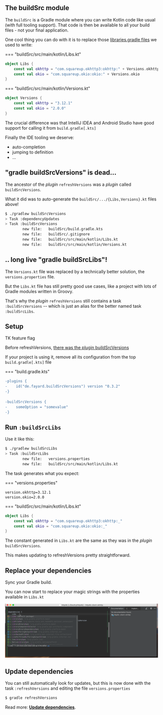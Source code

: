 
## The buildSrc module

The `buildSrc` is a Gradle module where you can write Kotlin code like usual (with full tooling support). That code is then be available to all your build files - not your final application.

One cool thing you can do with it is to replace those [libraries.gradle files](https://github.com/abbas-oveissi/SearchMovies/blob/607ce1c6f9aa48669ab1b91f8824e9251f2a1fa5/libraries.gradle) we used to write:

=== "buildSrc/src/main/kotlin/Libs.kt"
```kotlin
object Libs {
    const val okhttp = "com.squareup.okhttp3:okhttp:" + Versions.okhttp
    const val okio = "com.squareup.okio:okio:" + Versions.okio
}
```

=== "buildSrc/src/main/kotlin/Versions.kt"
```kotlin
object Versions {
    const val okhttp = "3.12.1"
    const val okio = "2.0.0"
}
```

The crucial difference was that IntelliJ IDEA and Android Studio have good support for calling it from `build.gradle[.kts]`

Finally the IDE tooling we deserve:

- auto-completion
- jumping to definition
- ...


## "gradle buildSrcVersions" is dead...

The ancestor of the *plugin* `refreshVersions` was a *plugin* called `buildSrcVersions`.

What it did was to auto-generate the `buildSrc/.../{Libs,Versions}.kt` files above!

```bash
$ ./gradlew buildSrcVersions
> Task :dependencyUpdates
> Task :buildSrcVersions
        new file:   buildSrc/build.gradle.kts
        new file:   buildSrc/.gitignore
        new file:   buildSrc/src/main/kotlin/Libs.kt
        new file:   buildSrc/src/main/kotlin/Versions.kt
```

## .. long live "gradle buildSrcLibs"!

The `Versions.kt` file was replaced by a technically better solution, the `versions.properties` file.

But the `Libs.kt` file has still pretty good use cases, like a project with lots of Gradle modules written in Groovy.

That's why the *plugin* `refreshVersions` still contains a task `:buildSrcVersions` -- which is just an alias for the better named task `:buildSrcLibs`.

## Setup

TK feature flag

Before refreshVersions, [there was the plugin buildSrcVersions](https://dev.to/jmfayard/better-dependency-management-in-android-studio-3-5-with-gradle-buildsrcversions-34e9)

If your project is using it, remove all its configuration from the top `build.gradle[.kts]` file

=== "build.gradle.kts"
```diff
-plugins {
-    id("de.fayard.buildSrcVersions") version "0.3.2"
-}

-buildSrcVersions {
-    someOption = "somevalue"
-}
```

## Run `:buildSrcLibs`

Use it like this:

```bash
$ ./gradlew buildSrcLibs
> Task :buildSrcLibs
        new file:   versions.properties
        new file:   buildSrc/src/main/kotlin/Libs.kt
```

The task generates what you expect:

=== "versions.properties"
```properties
version.okhttp=3.12.1
version.okio=2.0.0
```

=== "buildSrc/src/main/kotlin/Libs.kt"
```kotlin
object Libs {
    const val okhttp = "com.squareup.okhttp3:okhttp:_"
    const val okio = "com.squareup.okio:okio:_"
}
```

The constant generated in `Libs.kt` are the same as they was in the *plugin* `buildSrcVersions`.

This makes updating to refreshVersions pretty straightforward.

## Replace your dependencies

Sync your Gradle build.

You can now start to replace your magic strings with the properties available in `Libs.kt`

![](img/Libs.gif)

## Update dependencies

You can still automatically look for updates, but this is now done with the task `:refreshVersions` and editing the file `versions.properties`

```bash
$ gradle refreshVersions
```

Read more: [**Update dependencies**]({{link.site}}/update-dependencies).
